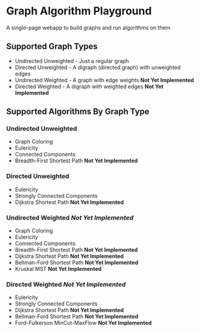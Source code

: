 # Graph Algorithm Playground
A single-page webapp to build graphs and run algorithms on them

## Supported Graph Types
- Undirected Unweighted - Just a regular graph
- Directed Unweighted - A digraph (directed graph) with unweighted edges
- Undirected Weighted - A graph with edge weights **Not Yet Implemented**
- Directed Weighted - A digraph with weighted edges **Not Yet Implemented**

## Supported Algorithms By Graph Type
### Undirected Unweighted
- Graph Coloring
- Eulericity
- Connected Components
- Breadth-First Shortest Path **Not Yet Implemented**

### Directed Unweighted
- Eulericity
- Strongly Connected Components
- Dijkstra Shortest Path **Not Yet Implemented**

### Undirected Weighted *Not Yet Implemented*
- Graph Coloring
- Eulericity
- Connected Components
- Breadth-First Shortest Path **Not Yet Implemented**
- Dijkstra Shortest Path **Not Yet Implemented**
- Bellman-Ford Shortest Path **Not Yet Implemented**
- Kruskal MST **Not Yet Implemented**

### Directed Weighted *Not Yet Implemented*
- Eulericity
- Strongly Connected Components
- Dijkstra Shortest Path **Not Yet Implemented**
- Bellman-Ford Shortest Path **Not Yet Implemented**
- Ford-Fulkerson MinCut-MaxFlow **Not Yet Implemented**
